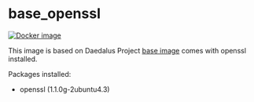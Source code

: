 # base_openssl

[![Docker image](https://img.shields.io/badge/docker-latest-blue.svg)](https://hub.docker.com/r/daedalusproject/base_openssl)

This image is based on Daedalus Project [base image](/base) comes with openssl installed.

Packages installed:

 * openssl (1.1.0g-2ubuntu4.3)
